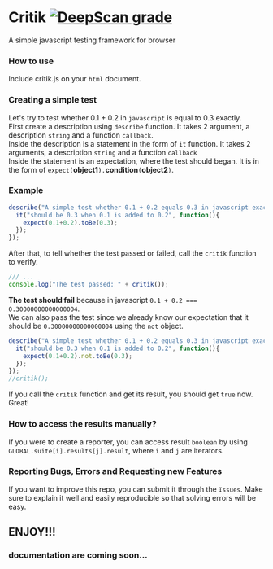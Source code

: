 # Critik  [![DeepScan grade](https://deepscan.io/api/teams/5260/projects/8937/branches/114005/badge/grade.svg)](https://deepscan.io/dashboard#view=project&tid=5260&pid=8937&bid=114005)
A simple javascript testing framework for browser

### How to use  
Include critik.js on your ``html`` document.  

### Creating a simple test
Let's try to test whether 0.1 + 0.2 in ``javascript`` is equal to 0.3 exactly.  
First create a description using ``describe`` function. It takes 2 argument, a description ``string`` and a function ``callback``.  
Inside the description is a statement in the form of ``it`` function. It takes 2 arguments, a description ``string`` and a function ``callback``  
Inside the statement is an expectation, where the test should began. It is in the form of ``expect(``**object1**``).``**condition**``(``**object2**``)``.  
  
### Example
```javascript
describe("A simple test whether 0.1 + 0.2 equals 0.3 in javascript exactly", function(){
  it("should be 0.3 when 0.1 is added to 0.2", function(){
    expect(0.1+0.2).toBe(0.3);
  });
});
```   
After that, to tell whether the test passed or failed, call the ``critik`` function to verify.  
```javascript
/// ...
console.log("The test passed: " + critik());
```  
**The test should fail** because in javascript ``0.1 + 0.2 === 0.30000000000000004``.  
We can also pass the test since we already know our expectation that it should be ``0.30000000000000004`` using the ``not`` object.
```javascript
describe("A simple test whether 0.1 + 0.2 equals 0.3 in javascript exactly", function(){
  it("should be 0.3 when 0.1 is added to 0.2", function(){
    expect(0.1+0.2).not.toBe(0.3);
  });
});
//critik();
```   
If you call the ``critik`` function and get its result, you should get ``true`` now.  Great!
  
### How to access the results manually?  
If you were to create a reporter, you can access result ``boolean`` by using ``GLOBAL.suite[i].results[j].result``, where ``i`` and ``j`` are iterators.  

  
### Reporting Bugs, Errors and Requesting new Features
If you want to improve this repo, you can submit it through the ``Issues``. Make sure to explain it well and easily reproducible so that solving errors will be easy.

## ENJOY!!! 
### documentation are coming soon...

